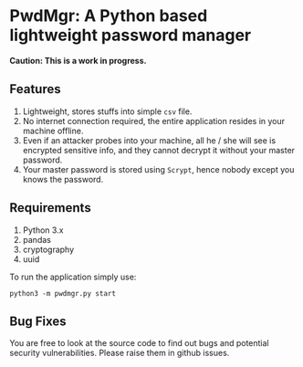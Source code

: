 # PwdMgr: A Python based lightweight password manager

**Caution: This is a work in progress.**

## Features

1. Lightweight, stores stuffs into simple `csv` file.
2. No internet connection required, the entire application resides in your machine offline.
3. Even if an attacker probes into your machine, all he / she will see is encrypted sensitive info, and they cannot decrypt it without your master password.
4. Your master password is stored using `Scrypt`, hence nobody except you knows the password.


## Requirements

1. Python 3.x
2. pandas
3. cryptography
4. uuid

To run the application simply use:

`python3 -m pwdmgr.py start`


## Bug Fixes

You are free to look at the source code to find out bugs and potential security vulnerabilities. Please raise them in github issues.




